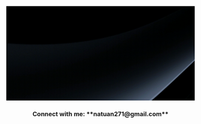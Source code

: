 <img src="Thumbnail.gif" alt="Tunx" >
<h3 align="center">Connect with me: **natuan271@gmail.com**</h3>
